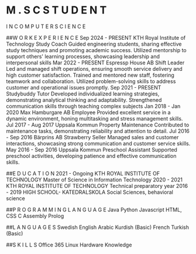# M . S C S T U D E N T
I N C O M P U T E R S C I E N C E

##W O R K E X P E R I E N C E
Sep 2024 - PRESENT
KTH Royal Institute of Technology
Study Coach
Guided engineering students, sharing effective study
techniques and promoting academic success.
Utilized mentorship to support others' learning processes,
showcasing leadership and interpersonal skills
Mar 2022 - PRESENT
Espressp House AB
Shift Leader
Led and managed shift operations, ensuring smooth
service delivery and high customer satisfaction.
Trained and mentored new staff, fostering teamwork and
collaboration.
Utilized problem-solving skills to address customer and
operational issues promptly.
Sep 2021 - PRESENT
Studybuddy
Tutor
Developed individualized learning strategies,
demonstrating analytical thinking and adaptability.
Strengthened communication skills through teaching
complex subjects
Jan 2018 - Jan 2020
Max Hamburgare AB
Employee
Provided excellent service in a dynamic environment,
honing multitasking and stress management skills.
Jul 2017 - Aug 2017
Uppsala Kommun
Property Maintenance
Contributed to maintenance tasks, demonstrating
reliability and attention to detail.
Jul 2016 - Sep 2016
Bärprins AB
Strawberry Seller
Managed sales and customer interactions, showcasing
strong communication and customer service skills.
May 2016 - Sep 2016
Uppsala Kommun
Preschool Assistant
Supported preschool activities, developing patience and
effective communication skills.

##E D U C A T I O N
2021 - Ongoing
KTH ROYAL INSTITUTE OF TECHNOLOGY
Master of Science in
Information Technology
2020 - 2021
KTH ROYAL INSTITUTE OF TECHNOLOGY
Technical preparatory year
2016 - 2019
HIGH SCHOOL- KATEDRALSKOLA
Social Sciences, behavioral
science

##P R O G R A M M I N G
L A N G U A G E
Java
Python
Javascript
HTML, CSS
C
Assembly
Prolog

##L A N G U A G E S
Swedish
English
Arabic
Kurdish (Basic)
French
Turkish (Basic)

##S K I L L S
Office 365
Linux
Hardware Knowledge
